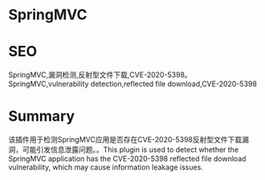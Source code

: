 # SpringMVC
# SEO
SpringMVC,漏洞检测,反射型文件下载,CVE-2020-5398。SpringMVC,vulnerability detection,reflected file download,CVE-2020-5398
# Summary
该插件用于检测SpringMVC应用是否存在CVE-2020-5398反射型文件下载漏洞，可能引发信息泄露问题。。This plugin is used to detect whether the SpringMVC application has the CVE-2020-5398 reflected file download vulnerability, which may cause information leakage issues.
